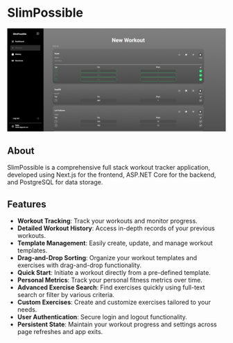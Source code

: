 # SlimPossible 
![SlimPossible Screenshot](/frontend/public/images/SlimPossible-screenshot.png)

## About
SlimPossible is a comprehensive full stack workout tracker application, developed using Next.js for the frontend, ASP.NET Core for the backend, and PostgreSQL for data storage.

## Features
- **Workout Tracking**: Track your workouts and monitor progress.
- **Detailed Workout History**: Access in-depth records of your previous workouts.
- **Template Management**: Easily create, update, and manage workout templates.
- **Drag-and-Drop Sorting**: Organize your workout templates and exercises with drag-and-drop functionality.
- **Quick Start**: Initiate a workout directly from a pre-defined template.
- **Personal Metrics**: Track your personal fitness metrics over time.
- **Advanced Exercise Search**: Find exercises quickly using full-text search or filter by various criteria.
- **Custom Exercises**: Create and customize exercises tailored to your needs.
- **User Authentication**: Secure login and logout functionality.
- **Persistent State**: Maintain your workout progress and settings across page refreshes and app exits.
 
